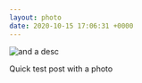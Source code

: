 ```yaml
---
layout: photo
date: 2020-10-15 17:06:31 +0000
---
```

![and a desc](https://lildude.github.io/dev-micropub-pages/images/fbc74f51264e.jpg)
  
Quick test post with a photo
